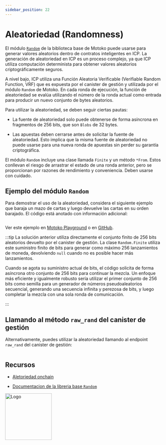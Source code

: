 ```yaml
---
sidebar_position: 22
---
```


# Aleatoriedad (Randomness)

El módulo [`Random`](../base/Random.md) de la biblioteca base de Motoko puede
usarse para generar valores aleatorios dentro de contratos inteligentes en ICP.
La generación de aleatoriedad en ICP es un proceso complejo, ya que ICP utiliza
computación determinista para obtener valores aleatorios criptográficamente
seguros.

A nivel bajo, ICP utiliza una Función Aleatoria Verificable (Verifiable Random
Function, VRF) que es expuesta por el canister de gestión y utilizada por el
módulo `Random` de Motoko. En cada ronda de ejecución, la función de
aleatoriedad se evalúa utilizando el número de la ronda actual como entrada para
producir un nuevo conjunto de bytes aleatorios.

Para utilizar la aleatoriedad, se deben seguir ciertas pautas:

- La fuente de aleatoriedad solo puede obtenerse de forma asíncrona en
  fragmentos de 256 bits, que son `Blobs` de 32 bytes.

- Las apuestas deben cerrarse antes de solicitar la fuente de aleatoriedad. Esto
  implica que la misma fuente de aleatoriedad no puede usarse para una nueva
  ronda de apuestas sin perder su garantía criptográfica.

El módulo `Random` incluye una clase llamada `Finite` y un método `*From`. Estos
conllevan el riesgo de arrastrar el estado de una ronda anterior, pero se
proporcionan por razones de rendimiento y conveniencia. Deben usarse con
cuidado.

## Ejemplo del módulo `Random`

Para demostrar el uso de la aleatoriedad, considera el siguiente ejemplo que
baraja un mazo de cartas y luego devuelve las cartas en su orden barajado. El
código está anotado con información adicional:

```motoko file=../examples/CardShuffle.mo

```

Ver este ejemplo en [Motoko Playground](https://play.motoko.org/?tag=2675232834)
o en
[GitHub](https://github.com/crusso/card-shuffle/blob/main/src/cards_backend/main.mo).

:::tip La solución anterior utiliza directamente el conjunto finito de 256 bits
aleatorios devuelto por el canister de gestión. La clase `Random.Finite` utiliza
este suministro finito de bits para generar como máximo 256 lanzamientos de
moneda, devolviendo `null` cuando no es posible hacer más lanzamientos.

Cuando se agota su suministro actual de bits, el código solicita de forma
asíncrona otro conjunto de 256 bits para continuar la mezcla. Un enfoque más
eficiente y igualmente robusto sería utilizar el primer conjunto de 256 bits
como semilla para un generador de números pseudoaleatorios secuencial, generando
una secuencia infinita y perezosa de bits, y luego completar la mezcla con una
sola ronda de comunicación.

:::

## Llamando al método `raw_rand` del canister de gestión

Alternativamente, puedes utilizar la aleatoriedad llamando al endpoint
`raw_rand` del canister de gestión:

```motoko file=../examples/RawRand.mo

```

## Recursos

- [Aletoriedad onchain](https://internetcomputer.org/docs/current/developer-docs/smart-contracts/advanced-features/randomness)

- [Documentacion de la libreria base `Random`](../base/Random.md)

<img src="https://github.com/user-attachments/assets/844ca364-4d71-42b3-aaec-4a6c3509ee2e" alt="Logo" width="150" height="150" />

